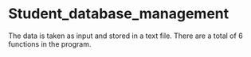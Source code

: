 # Student_database_management
The data is taken as input and stored in a text file.
There are a total of 6 functions in the program.
